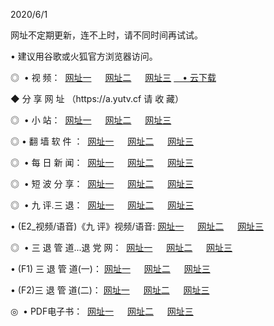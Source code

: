 <p>2020/6/1
<p>网址不定期更新，连不上时，请不同时间再试试。
<p>• 建议用谷歌或火狐官方浏览器访问。
<p>◎  • 视 频： 
<a href="http://mnu.proyectolanuevatierra.com/" target="_blank">网址一</a> 　 
<a href="http://miz.proyectolanuevatierra.com/" target="_blank">网址二</a> 　 
<a href="http://mkn.proyectolanuevatierra.com/b.html" target="_blank">网址三</a>  
<a href="https://yadi.sk/d/d0sUeAOpal3njw" target="_blank">　• 云下载 </a></p>
<p> ◆ 分 享 网 址 （https://a.yutv.cf 请 收 藏） </p>
<p>◎ </span>  •  小 站：  
<a href="http://mnu.proyectolanuevatierra.com/f.html" target="_blank">网址一</a> 　 
<a href="http://miz.proyectolanuevatierra.com/h.html" target="_blank">网址二</a> 　 
<a href="http://mkn.proyectolanuevatierra.com/k/" target="_blank">网址三</a></p>
<p>◎  • 翻 墙 软 件 ：  
<a href="http://mnu.proyectolanuevatierra.com/ff/" target="_blank">网址一</a> 　 
<a href="http://miz.proyectolanuevatierra.com/s/read/a1_nd.html" target="_blank">网址二</a> 　 
<a href="http://mkn.proyectolanuevatierra.com/ff/index.html" target="_blank">网址三</a></p>
<p>◎ </span>  • 每 日 新 闻：  
<a href="http://mnu.proyectolanuevatierra.com/day/" target="_blank">网址一</a> 　 
<a href="http://miz.proyectolanuevatierra.com/day/" target="_blank">网址二</a> 　 
<a href="http://miz.proyectolanuevatierra.com/day/index.html" target="_blank">网址三</a></p>
<p>◎ </span>  • 短 波 分 享：  
<a href="http://mnu.proyectolanuevatierra.com/h/" target="_blank">网址一</a> 　 
<a href="http://miz.proyectolanuevatierra.com/h/" target="_blank">网址二</a> 　 
<a href="http://mkn.proyectolanuevatierra.com/h/index.html" target="_blank">网址三</a></p>
<p>◎   • 九 评.三 退：  
<a href="http://mnu.proyectolanuevatierra.com/t/" target="_blank">网址一</a> 　 
<a href="http://miz.proyectolanuevatierra.com/v2/index.html" target="_blank">网址二</a> 　 
<a href="http://mkn.proyectolanuevatierra.com/tt/index.html" target="_blank">网址三</a> 　</p>
<p>  • (E2_视频/语音)《九 评》视频/语音: 
<a href="http://miz.proyectolanuevatierra.com/7738.html" target="_blank">网址一</a> 　 
<a href="http://mnu.proyectolanuevatierra.com/7614.html" target="_blank">网址二</a> 　 
<a href="http://mkn.proyectolanuevatierra.com/7633.html" target="_blank">网址三</a></p>
<p>◎   • 三 退 管 道...退 党 网：  
<a href="http://mnu.proyectolanuevatierra.com/go/td1.html" target="_blank">网址一</a> 　 
<a href="http://miz.proyectolanuevatierra.com/go/td2.html" target="_blank">网址二</a> 　 
<a href="http://mkn.proyectolanuevatierra.com/go/td3.html" target="_blank">网址三</a></p>
<p>  • (F1) 三 退 管 道(一)： 
<a href="http://mnu.proyectolanuevatierra.com/dd/" target="_blank">网址一</a> 　 
<a href="http://miz.proyectolanuevatierra.com/s/read/a1_tdx.html" target="_blank">网址二</a> 　 
<a href="http://mkn.proyectolanuevatierra.com/dd/" target="_blank">网址三</a></p>
<p>  • (F2)三 退 管 道(二)： 
<a href="http://miz.proyectolanuevatierra.com/d/" target="_blank">网址一</a> 　 
<a href="http://mnu.proyectolanuevatierra.com/d/index.html" target="_blank">网址二</a> 　 
<a href="http://mkn.proyectolanuevatierra.com/d/" target="_blank">网址三</a></p>
<p>◎   • PDF电子书：  
<a href="http://mnu.proyectolanuevatierra.com/p/" target="_blank">网址一</a> 　 
<a href="http://miz.proyectolanuevatierra.com/p/index.html" target="_blank">网址二</a> 　 
<a href="http://mkn.proyectolanuevatierra.com/p/" target="_blank">网址三</a></p>
